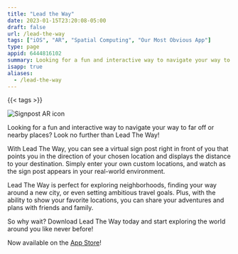```yaml
---
title: "Lead the Way"
date: 2023-01-15T23:20:08-05:00
draft: false
url: /lead-the-way
tags: ["iOS", "AR", "Spatial Computing", "Our Most Obvious App"]
type: page
appid: 6444816102
summary: Looking for a fun and interactive way to navigate your way to far off or nearby places? Look no further than Lead The Way! With Lead The Way, you can see a virtual sign post right in front of you that points you in the direction of your chosen location and displays the distance to your destination…
isapp: true
aliases:
  - /lead-the-way
---
```


{{< tags >}}

![Signpost AR icon](/images/signpost-ar-icon.png)

Looking for a fun and interactive way to navigate your way to far off or nearby places? Look no further than Lead The Way!

With Lead The Way, you can see a virtual sign post right in front of you that points you in the direction of your chosen location and displays the distance to your destination. Simply enter your own custom locations, and watch as the sign post appears in your real-world environment.

Lead The Way is perfect for exploring neighborhoods, finding your way around a new city, or even setting ambitious travel goals. Plus, with the ability to show your favorite locations, you can share your adventures and plans with friends and family.

So why wait? Download Lead The Way today and start exploring the world around you like never before!

Now available on the [App Store](https://apps.apple.com/us/app/gamma-40-hertz/id6444816102)!
